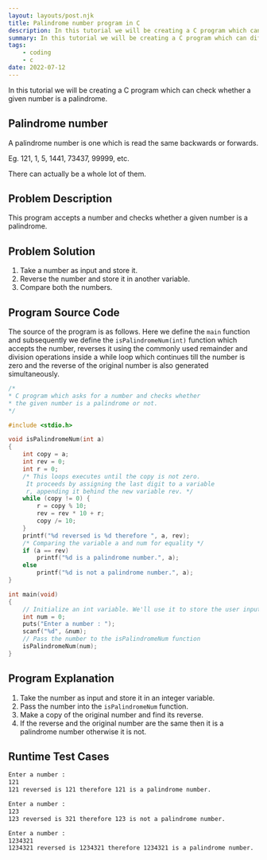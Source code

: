 ```yaml
---
layout: layouts/post.njk
title: Palindrome number program in C
description: In this tutorial we will be creating a C program which can differentiate between whether a given number is a palindrome
summary: In this tutorial we will be creating a C program which can differentiate between whether a given number is a palindrome
tags: 
    - coding
    - c 
date: 2022-07-12
---
```


In this tutorial we will be creating a C program which can check whether a given number is a palindrome.

## Palindrome number

A palindrome number is one which is read the same backwards or forwards.

Eg. 121, 1, 5, 1441, 73437, 99999, etc.

There can actually be a whole lot of them.

## Problem Description
This program accepts a number and checks whether a given number is a palindrome.

## Problem Solution
1. Take a number as input and store it.
2. Reverse the number and store it in another variable.
3. Compare both the numbers.

## Program Source Code

The source of the program is as follows. Here we define the `main` function and subsequently we define the `isPalindromeNum(int)` function which accepts the number, reverses it using the commonly used remainder and division operations inside a while loop which continues till the number is zero and the reverse of the original number is also generated simultaneously.

```c
/*
* C program which asks for a number and checks whether 
* the given number is a palindrome or not.
*/

#include <stdio.h>

void isPalindromeNum(int a)
{
	int copy = a;
	int rev = 0;
	int r = 0;
	/* This loops executes until the copy is not zero.
	 It proceeds by assigning the last digit to a variable
	 r, appending it behind the new variable rev. */
	while (copy != 0) {
		r = copy % 10;
		rev = rev * 10 + r;
		copy /= 10;
	}
	printf("%d reversed is %d therefore ", a, rev);
	/* Comparing the variable a and num for equality */
	if (a == rev)
		printf("%d is a palindrome number.", a);
	else
		printf("%d is not a palindrome number.", a);
}

int main(void)
{
	// Initialize an int variable. We'll use it to store the user input.
	int num = 0;
	puts("Enter a number : ");
	scanf("%d", &num);
	// Pass the number to the isPalindromeNum function
	isPalindromeNum(num);
}
```

## Program Explanation
1. Take the number as input and store it in an integer variable.
2. Pass the number into the `isPalindromeNum` function.
3. Make a copy of the original number and find its reverse.
4. If the reverse and the original number are the same then it is a palindrome number otherwise it is not.

## Runtime Test Cases
 
```bash
Enter a number : 
121
121 reversed is 121 therefore 121 is a palindrome number.

Enter a number : 
123
123 reversed is 321 therefore 123 is not a palindrome number.

Enter a number : 
1234321
1234321 reversed is 1234321 therefore 1234321 is a palindrome number.
```
